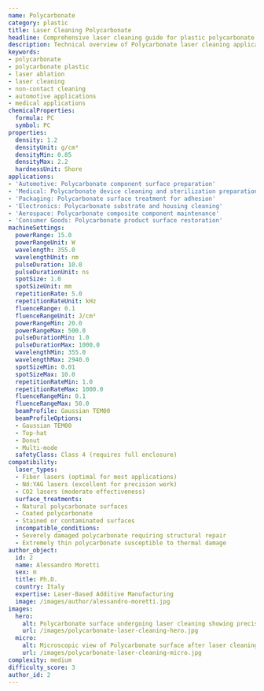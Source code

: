 ```yaml
---
name: Polycarbonate
category: plastic
title: Laser Cleaning Polycarbonate
headline: Comprehensive laser cleaning guide for plastic polycarbonate
description: Technical overview of Polycarbonate laser cleaning applications and parameters
keywords:
- polycarbonate
- polycarbonate plastic
- laser ablation
- laser cleaning
- non-contact cleaning
- automotive applications
- medical applications
chemicalProperties:
  formula: PC
  symbol: PC
properties:
  density: 1.2
  densityUnit: g/cm³
  densityMin: 0.85
  densityMax: 2.2
  hardnessUnit: Shore
applications:
- 'Automotive: Polycarbonate component surface preparation'
- 'Medical: Polycarbonate device cleaning and sterilization preparation'
- 'Packaging: Polycarbonate surface treatment for adhesion'
- 'Electronics: Polycarbonate substrate and housing cleaning'
- 'Aerospace: Polycarbonate composite component maintenance'
- 'Consumer Goods: Polycarbonate product surface restoration'
machineSettings:
  powerRange: 15.0
  powerRangeUnit: W
  wavelength: 355.0
  wavelengthUnit: nm
  pulseDuration: 10.0
  pulseDurationUnit: ns
  spotSize: 1.0
  spotSizeUnit: mm
  repetitionRate: 5.0
  repetitionRateUnit: kHz
  fluenceRange: 0.1
  fluenceRangeUnit: J/cm²
  powerRangeMin: 20.0
  powerRangeMax: 500.0
  pulseDurationMin: 1.0
  pulseDurationMax: 1000.0
  wavelengthMin: 355.0
  wavelengthMax: 2940.0
  spotSizeMin: 0.01
  spotSizeMax: 10.0
  repetitionRateMin: 1.0
  repetitionRateMax: 1000.0
  fluenceRangeMin: 0.1
  fluenceRangeMax: 50.0
  beamProfile: Gaussian TEM00
  beamProfileOptions:
  - Gaussian TEM00
  - Top-hat
  - Donut
  - Multi-mode
  safetyClass: Class 4 (requires full enclosure)
compatibility:
  laser_types:
  - Fiber lasers (optimal for most applications)
  - Nd:YAG lasers (excellent for precision work)
  - CO2 lasers (moderate effectiveness)
  surface_treatments:
  - Natural polycarbonate surfaces
  - Coated polycarbonate
  - Stained or contaminated surfaces
  incompatible_conditions:
  - Severely damaged polycarbonate requiring structural repair
  - Extremely thin polycarbonate susceptible to thermal damage
author_object:
  id: 2
  name: Alessandro Moretti
  sex: m
  title: Ph.D.
  country: Italy
  expertise: Laser-Based Additive Manufacturing
  image: /images/author/alessandro-moretti.jpg
images:
  hero:
    alt: Polycarbonate surface undergoing laser cleaning showing precise contamination removal
    url: /images/polycarbonate-laser-cleaning-hero.jpg
  micro:
    alt: Microscopic view of Polycarbonate surface after laser cleaning showing detailed surface structure
    url: /images/polycarbonate-laser-cleaning-micro.jpg
complexity: medium
difficulty_score: 3
author_id: 2
---
```

